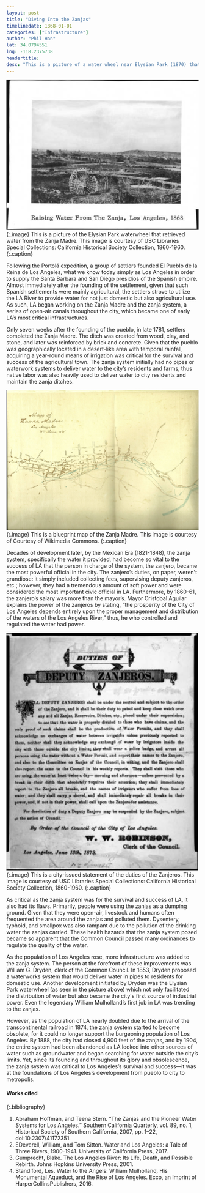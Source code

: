 ```yaml
---
layout: post
title: "Diving Into the Zanjas"
timelinedate: 1868-01-01
categories: ["Infrastructure"]
author: "Phil Han"
lat: 34.0794551
lng: -118.2375738
headertitle: 
desc: "This is a picture of a water wheel near Elysian Park (1870) that rose water from the Zanja Madre that flowed to a reservoir in the Pueblo. This picture gives us a realistic view of how the hydrographic structures and construction around the Zanja Madre looked like during the time that it was active."
---
```


![Water Wheel Near Elysian Park that Rose Water from the Zanja Madre 1868](images/1868_WaterWheel_PH.PNG)
   {:.image} 
This is a picture of the Elysian Park waterwheel that retrieved water from the Zanja Madre. This image is courtesy of USC Libraries Special Collections: California Historical Society Collection, 1860-1960.
   {:.caption} 

Following the Portolá expedition, a group of settlers founded El Pueblo de la Reina de Los Angeles, what we know today simply as Los Angeles in order to supply the Santa Barbara and San Diego presidios of the Spanish empire. Almost immediately after the founding of the settlement, given that such Spanish settlements were mainly agricultural, the settlers strove to utilize the LA River to provide water for not just domestic but also agricultural use. As such, LA began working on the Zanja Madre and the zanja system, a series of open-air canals throughout the city, which became one of early LA’s most critical infrastructures. 

Only seven weeks after the founding of the pueblo, in late 1781, settlers completed the Zanja Madre. The ditch was created from wood, clay, and stone, and later was reinforced by brick and concrete. Given that the pueblo was geographically located in a desert-like area with temporal rainfall, acquiring a year-round means of irrigation was critical for the survival and success of the agricultural town. The zanja system initially had no pipes or waterwork systems to deliver water to the city’s residents and farms, thus native labor was also heavily used to deliver water to city residents and maintain the zanja ditches. 

![Map of Zanja Madre 1868](images/1868_MapOfTheZanjaMadre_PH.PNG)
   {:.image} 
This is a blueprint map of the Zanja Madre. This image is courtesy of Courtesy of Wikimedia Commons.
   {:.caption} 

Decades of development later, by the Mexican Era (1821-1848), the zanja system, specifically the water it provided, had become so vital to the success of LA that the person in charge of the system, the zanjero, became the most powerful official in the city. The zanjero’s duties, on paper, weren't grandiose: it simply included collecting fees, supervising deputy zanjeros, etc.; however, they had a tremendous amount of soft power and were considered the most important civic official in LA. Furthermore, by 1860-61, the zanjero’s salary was more than the mayor’s. Mayor Cristobal Aguilar explains the power of the zanjeros by stating, “the prosperity of the City of Los Angeles depends entirely upon the proper management and distribution of the waters of the Los Angeles River,” thus, he who controlled and regulated the water had power.

![Duty of the Zanjeros June 13, 1879](images/1879_DutyOfTheZanjero_PH.PNG)
   {:.image} 
This is a city-issued statement of the duties of the Zanjeros. This image is courtesy of USC Libraries Special Collections: California Historical Society Collection, 1860-1960.
   {:.caption} 

As critical as the zanja system was for the survival and success of LA, it also had its flaws. Primarily, people were using the zanjas as a dumping ground. Given that they were open-air, livestock and humans often frequented the area around the zanjas and polluted them. Dysentery, typhoid, and smallpox was also rampant due to the pollution of the drinking water the zanjas carried. These health hazards that the zanja system posed became so apparent that the Common Council passed many ordinances to regulate the quality of the water. 

As the population of Los Angeles rose, more infrastructure was added to the zanja system. The person at the forefront of these improvements was William G. Dryden, clerk of the Common Council. In 1853, Dryden proposed a waterworks system that would deliver water in pipes to residents for domestic use. Another development initiated by Dryden was the Elysian Park waterwheel (as seen in the picture above) which not only facilitated the distribution of water but also became the city's first source of industrial power. Even the legendary William Mulholland’s first job in LA was trending to the zanjas.

However, as the population of LA nearly doubled due to the arrival of the transcontinental railroad in 1874, the zanja system started to become obsolete, for it could no longer support the burgeoning population of Los Angeles. By 1888, the city had closed 4,900 feet of the zanjas, and by 1904, the entire system had been abandoned as LA looked into other sources of water such as groundwater and began searching for water outside the city’s limits. Yet, since its founding and throughout its glory and obsolescence, the zanja system was critical to Los Angeles’s survival and success—it was at the foundations of Los Angeles’s development from pueblo to city to metropolis.

#### Works cited

{:.bibliography} 
1. Abraham Hoffman, and Teena Stern. “The Zanjas and the Pioneer Water Systems for Los Angeles.” Southern California Quarterly, vol. 89, no. 1, Historical Society of Southern California, 2007, pp. 1–22, doi:10.2307/41172351.
2. EDeverell, William, and Tom Sitton. Water and Los Angeles: a Tale of Three Rivers, 1900-1941. University of California Press, 2017.
3. Gumprecht, Blake. The Los Angeles River: Its Life, Death, and Possible Rebirth. Johns Hopkins University Press, 2001.
4. Standiford, Les. Water to the Angels: William Mulholland, His Monumental Aqueduct, and the Rise of Los Angeles. Ecco, an Imprint of HarperCollinsPublishers, 2016.
